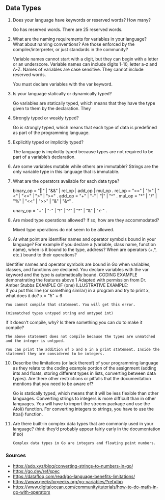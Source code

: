 ## Data Types

1. Does your language have keywords or reserved words? How many?  

	Go has reserved words. There are 25 reserved words.  


2. What are the naming requirements for variables in your language?  
What about naming conventions? Are those enforced by the compiler/interpreter, or just  standards in the community? 

	Variable names cannot start with a digit, but they can begin with a letter or an underscore. Variable names can include digits 1-10, letter a-z and A-Z. 	Names of variables are case sensitive. They cannot include reserved words. 
	
	You must declare variables with the var keyword. 


3. Is your language statically or dynamically typed? 
	
	Go variables are statically typed, which means that they have the type given to them by the declaration. They 

4. Strongly typed or weakly typed? 

	Go is strongly typed, which means that each type of data is predefined as part of the programming language. 

5. Explicitly typed or implicitly typed? 

	The language is implicitly typed because types are not required to be part of a variable’s declaration. 


6. Are some variables mutable while others are immutable? 
	Strings are the only variable type in this language that is immutable. 


7. What are the operators available for each data type?  




	binary_op  = "||" | "&&" | rel_op | add_op | mul_op .
	rel_op     = "==" | "!=" | "<" | "<=" | ">" | ">=" .
	add_op     = "+" | "-" | "|" | "^" .
	mul_op     = "*" | "/" | "%" | "<<" | ">>" | "&" | "&^" .

	unary_op   = "+" | "-" | "!" | "^" | "*" | "&" | "<-" .
	

8. Are mixed type operations allowed? If so, how are they accommodated? 


	Mixed type operations do not seem to be allowed.  


9. At what point are identifier names and operator symbols bound in your language? For example  if you declare a (variable, class name, function name), when is it bound to the type, address?  When are operators (+,*, etc.) bound to their operations?  

Identifier names and operator symbols are bound in Go when variables, classes, and functions are declared. You declare variables with the var keyword and the type is automatically bound. 
CODING EXAMPLE demonstrating the features above 
1 Adapted with permission from Dr. Amber Stubbs
EXAMPLE OF (one) ILLUSTRATIVE EXAMPLE:  
If you put this line (or something similar) in a program and try to print x, what does it do?  x = "5" + 6 

	
	You cannot compile that statement. You will get this error. 

	(mismatched types untyped string and untyped int)


If it doesn't compile, why? Is there something you can do to make it compile? 

	The above statement does not compile because the types are unmatched and the integer is untyped. 

	You can print the addition of 5 and 6 in a print statement. Inside the statement they are considered to be integers. 


10. Describe the limitations (or lack thereof) of your programming language as they relate to the  coding example portion of the assignment (adding ints and floats, storing different types in lists,  converting between data types). Are there other restrictions or pitfalls that the documentation  mentions that you need to be aware of? 
	
	Go is statically typed, which means that it will be less flexible than other languages. Converting strings to integers is more difficult than in other languages. You will have to import the strconv package and use the Atoi() function. For converting integers to strings, you have to use the Itoa() function. 


11. Are there built-in complex data types that are commonly used in your language? (hint: they’d  probably appear fairly early in the documentation if so) 

        Complex data types in Go are integers and floating point numbers.

### Sources
  - https://ado.xyz/blog/converting-strings-to-numbers-in-go/
  - https://go.dev/ref/spec
  - https://datafloq.com/read/go-language-benefits-limitations/
  - https://www.geeksforgeeks.org/go-variables/?ref=lbp
  - https://www.digitalocean.com/community/tutorials/how-to-do-math-in-go-with-operators
 
